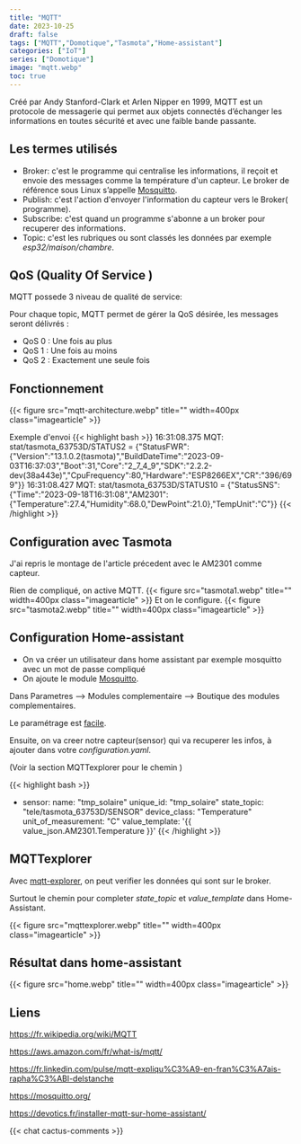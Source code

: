 ```yaml
---
title: "MQTT"
date: 2023-10-25
draft: false
tags: ["MQTT","Domotique","Tasmota","Home-assistant"]
categories: ["IoT"]
series: ["Domotique"]
image: "mqtt.webp"
toc: true
---
```


Créé par Andy Stanford-Clark et Arlen Nipper en 1999, MQTT est un protocole de messagerie qui permet aux objets connectés d’échanger les informations en toutes sécurité et avec une faible bande passante.

## Les termes utilisés

- Broker: c'est le programme qui centralise les informations, il reçoit et envoie des messages comme la température d'un capteur. Le broker de référence sous Linux s’appelle [Mosquitto](https://mosquitto.org/).
- Publish: c'est l'action d'envoyer l'information du capteur vers le Broker( programme).
- Subscribe: c'est quand un programme s'abonne a un broker pour recuperer des informations.
- Topic: c'est les rubriques ou sont classés les données par exemple *esp32/maison/chambre*. 

## QoS (Quality Of Service )
MQTT possede 3 niveau de qualité de service:

Pour chaque topic, MQTT permet de gérer la QoS désirée, les messages seront délivrés :

- QoS 0 : Une fois au plus
- QoS 1 : Une fois au moins
- QoS 2 : Exactement une seule fois

## Fonctionnement 

{{< figure src="mqtt-architecture.webp" title="" width=400px class="imagearticle" >}}

Exemple d'envoi
{{< highlight bash  >}}
16:31:08.375 MQT: stat/tasmota_63753D/STATUS2 = {"StatusFWR":{"Version":"13.1.0.2(tasmota)","BuildDateTime":"2023-09-03T16:37:03","Boot":31,"Core":"2_7_4_9","SDK":"2.2.2-dev(38a443e)","CpuFrequency":80,"Hardware":"ESP8266EX","CR":"396/699"}}
16:31:08.427 MQT: stat/tasmota_63753D/STATUS10 = {"StatusSNS":{"Time":"2023-09-18T16:31:08","AM2301":{"Temperature":27.4,"Humidity":68.0,"DewPoint":21.0},"TempUnit":"C"}}
{{< /highlight >}}

## Configuration avec Tasmota
J'ai repris le montage de l'article précedent avec le AM2301 comme capteur.

Rien de compliqué, on active MQTT.
{{< figure src="tasmota1.webp" title="" width=400px class="imagearticle" >}}
Et on le configure.
{{< figure src="tasmota2.webp" title="" width=400px class="imagearticle" >}}

## Configuration Home-assistant


- On va créer un utilisateur dans home assistant par exemple mosquitto avec un mot de passe compliqué 
- On ajoute le module [Mosquitto](https://www.home-assistant.io/integrations/mqtt/).
 
Dans Parametres --> Modules complementaire --> Boutique des modules complementaires.

Le paramétrage est [facile](https://devotics.fr/installer-mqtt-sur-home-assistant/). 

Ensuite, on va creer notre capteur(sensor) qui va recuperer les infos, à ajouter dans votre *configuration.yaml*.

(Voir la section MQTTexplorer pour le chemin )

{{< highlight bash  >}}
  - sensor:
      name: "tmp_solaire"
      unique_id: "tmp_solaire"
      state_topic: "tele/tasmota_63753D/SENSOR"
      device_class: "Temperature"
      unit_of_measurement: "C"
      value_template: '{{ value_json.AM2301.Temperature }}'
{{< /highlight >}}

## MQTTexplorer

Avec [mqtt-explorer](https://mqtt-explorer.com/), on peut verifier les données qui sont sur le broker.

Surtout le chemin pour completer *state_topic* et *value_template* dans Home-Assistant.
 
{{< figure src="mqttexplorer.webp" title="" width=400px class="imagearticle" >}}

## Résultat dans home-assistant

{{< figure src="home.webp" title="" width=400px class="imagearticle" >}}

## Liens
https://fr.wikipedia.org/wiki/MQTT

https://aws.amazon.com/fr/what-is/mqtt/

https://fr.linkedin.com/pulse/mqtt-expliqu%C3%A9-en-fran%C3%A7ais-rapha%C3%ABl-delstanche

https://mosquitto.org/

https://devotics.fr/installer-mqtt-sur-home-assistant/



{{< chat cactus-comments >}}
